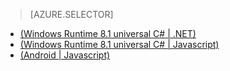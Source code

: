 > [AZURE.SELECTOR]
- [(Windows Runtime 8.1 universal C# | .NET)](/documentation/articles/mobile-services-dotnet-backend-windows-universal-dotnet-upload-data-blob-storage/)
- [(Windows Runtime 8.1 universal C# | Javascript)](/documentation/articles/mobile-services-javascript-backend-windows-universal-dotnet-upload-data-blob-storage/)
- [(Android | Javascript)](/documentation/articles/mobile-services-android-upload-data-blob-storage/)

<!---HONumber=82-->